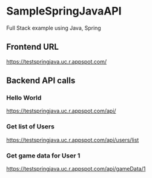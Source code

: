 # SampleSpringJavaAPI
Full Stack example using Java, Spring

## Frontend URL
https://testspringjava.uc.r.appspot.com/

## Backend API calls
### Hello World
https://testspringjava.uc.r.appspot.com/api/
### Get list of Users
https://testspringjava.uc.r.appspot.com/api/users/list
### Get game data for User 1
https://testspringjava.uc.r.appspot.com/api/gameData/1
